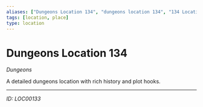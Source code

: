 ```yaml
---
aliases: ["Dungeons Location 134", "dungeons location 134", "134 Location Dungeons"]
tags: [location, place]
type: location
---
```


# Dungeons Location 134

*Dungeons*

A detailed dungeons location with rich history and plot hooks.

---
*ID: LOC00133*